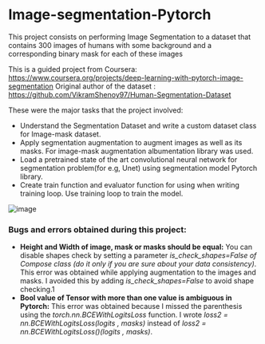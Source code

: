 # Image-segmentation-Pytorch
This project consists on performing Image Segmentation to a dataset that contains 300 images of humans with some background and a corresponding binary mask for each of these images

This is a guided project from Coursera: https://www.coursera.org/projects/deep-learning-with-pytorch-image-segmentation
Original author of the dataset : https://github.com/VikramShenoy97/Human-Segmentation-Dataset

These were the major tasks that the project involved:

- Understand the Segmentation Dataset and write a custom dataset class for Image-mask dataset.
- Apply segmentation augmentation to augment images as well as its masks. For image-mask augmentation albumentation library was used.
- Load a pretrained state of the art convolutional neural network for segmentation problem(for e.g, Unet) using segmentation model Pytorch library.
- Create train function and evaluator function for using when writing training loop. Use training loop to train the model.

![image](https://github.com/jose-zerna/Image-segmentation-Pytorch/assets/92068963/e453ef77-c561-45a1-a0ef-e697bc2277f7)

### Bugs and errors obtained during this project:

- **Height and Width of image, mask or masks should be equal:** You can disable shapes check by setting a parameter *is_check_shapes=False of Compose class (do it only if you are sure about your data consistency)*. This error was obtained while applying augmentation to the images and masks. I avoided this by adding *is_check_shapes=False* to avoid shape checking.1
- **Bool value of Tensor with more than one value is ambiguous in Pytorch:** This error was obtained because I missed the parenthesis using the *torch.nn.BCEWithLogitsLoss* function. I wrote *loss2 = nn.BCEWithLogitsLoss(logits , masks)* instead of *loss2 = nn.BCEWithLogitsLoss()(logits , masks)*.
